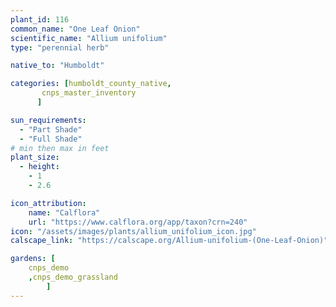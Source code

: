 ```yaml
---
plant_id: 116
common_name: "One Leaf Onion"
scientific_name: "Allium unifolium"
type: "perennial herb"

native_to: "Humboldt"

categories: [humboldt_county_native,
       cnps_master_inventory
      ]

sun_requirements:
  - "Part Shade"
  - "Full Shade"
# min then max in feet
plant_size:
  - height: 
    - 1
    - 2.6

icon_attribution: 
    name: "Calflora"
    url: "https://www.calflora.org/app/taxon?crn=240" 
icon: "/assets/images/plants/allium_unifolium_icon.jpg" 
calscape_link: "https://calscape.org/Allium-unifolium-(One-Leaf-Onion)"

gardens: [ 
    cnps_demo
    ,cnps_demo_grassland
        ]
---
```


